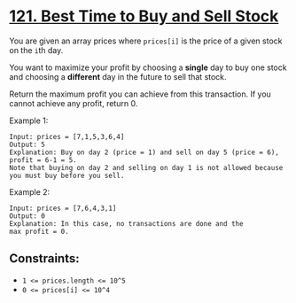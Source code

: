 [121. Best Time to Buy and Sell Stock](https://leetcode.com/problems/best-time-to-buy-and-sell-stock/)
======================================
You are given an array prices where `prices[i]` is the price of a
given stock on the `i`th day.

You want to maximize your profit by choosing a **single** day to buy one
stock and choosing a **different** day in the future to sell that stock.

Return the maximum profit you can achieve from this transaction. If you
cannot achieve any profit, return 0.

Example 1:
```
Input: prices = [7,1,5,3,6,4]
Output: 5
Explanation: Buy on day 2 (price = 1) and sell on day 5 (price = 6),
profit = 6-1 = 5.
Note that buying on day 2 and selling on day 1 is not allowed because
you must buy before you sell.
```

Example 2:
```
Input: prices = [7,6,4,3,1]
Output: 0
Explanation: In this case, no transactions are done and the
max profit = 0.
```

Constraints:
---
 - `1 <= prices.length <= 10^5`
 - `0 <= prices[i] <= 10^4`
